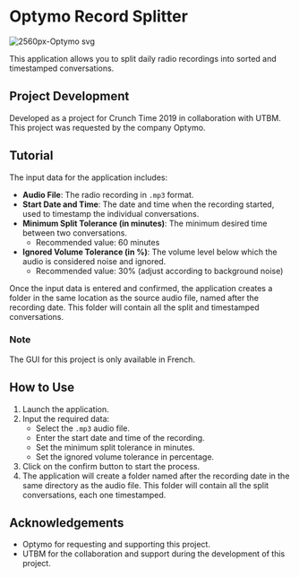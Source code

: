 # Optymo Record Splitter
![2560px-Optymo svg](https://github.com/adavid1/optymo_record_splitter/assets/36786512/185454dd-5624-4100-9f99-e3b85af85d7f)

This application allows you to split daily radio recordings into sorted and timestamped conversations.

## Project Development
Developed as a project for Crunch Time 2019 in collaboration with UTBM. This project was requested by the company Optymo.

## Tutorial

The input data for the application includes:
- **Audio File**: The radio recording in `.mp3` format.
- **Start Date and Time**: The date and time when the recording started, used to timestamp the individual conversations.
- **Minimum Split Tolerance (in minutes)**: The minimum desired time between two conversations.
  - Recommended value: 60 minutes
- **Ignored Volume Tolerance (in %)**: The volume level below which the audio is considered noise and ignored.
  - Recommended value: 30% (adjust according to background noise)

Once the input data is entered and confirmed, the application creates a folder in the same location as the source audio file, named after the recording date. This folder will contain all the split and timestamped conversations.

### Note
The GUI for this project is only available in French.

## How to Use
1. Launch the application.
2. Input the required data:
   - Select the `.mp3` audio file.
   - Enter the start date and time of the recording.
   - Set the minimum split tolerance in minutes.
   - Set the ignored volume tolerance in percentage.
3. Click on the confirm button to start the process.
4. The application will create a folder named after the recording date in the same directory as the audio file. This folder will contain all the split conversations, each one timestamped.

## Acknowledgements

- Optymo for requesting and supporting this project.
- UTBM for the collaboration and support during the development of this project.
